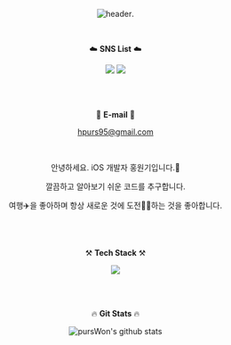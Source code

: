 <div align="center">
  
![header](https://capsule-render.vercel.app/api?type=waving&color=ffd3b6&height=200&section=header&text=Hello%20it's%20pursWon&fontSize=50&fontColor=698474).

<br/>  
  
☁️ **SNS List** ☁️



<a href="https://github.com/pursWon" target="_blank"><img src="https://img.shields.io/badge/gitHub-181717?style=for-the-badge&logo=GitHub&logoColor=white"/></a> <a href="https://duruduruhongs.tistory.com" target="_blank"> <img src="https://img.shields.io/badge/Blog-E60012?style=for-the-badge&logo=Tistory&logoColor=white"/></a>     

<br/><br/>
  
📧 **E-mail** 📧
  
hpurs95@gmail.com
 
<br/>  

안녕하세요. iOS 개발자 홍원기입니다.🤝

깔끔하고 알아보기 쉬운 코드를 추구합니다.

여행✈️을 좋아하며 항상 새로운 것에 도전💪🏻하는 것을 좋아합니다.
  
<br/><br/>

⚒️ **Tech Stack** ⚒️
  
<img src="https://img.shields.io/badge/Swift-FC8019?style=for-the-badge&logo=Swift&logoColor=white">
  

<br/><br/>  
  
  
🔥 **Git Stats** 🔥
  
![pursWon's github stats](https://github-readme-stats.vercel.app/api?username=pursWon&show_icons=true)

</div>
